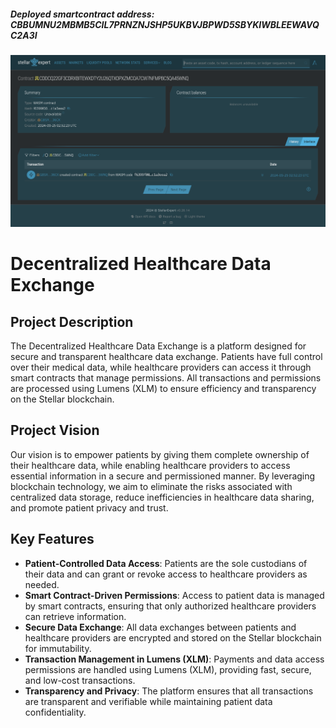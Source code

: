 ##### Deployed smartcontract address: CBBUMNU2MBMB5CIL7PRNZNJSHP5UKBVJBPWD5SBYKIWBLEEWAVQC2A3I

![image.png](image.png)

# Decentralized Healthcare Data Exchange

## Project Description
The Decentralized Healthcare Data Exchange is a platform designed for secure and transparent healthcare data exchange. Patients have full control over their medical data, while healthcare providers can access it through smart contracts that manage permissions. All transactions and permissions are processed using Lumens (XLM) to ensure efficiency and transparency on the Stellar blockchain.

## Project Vision
Our vision is to empower patients by giving them complete ownership of their healthcare data, while enabling healthcare providers to access essential information in a secure and permissioned manner. By leveraging blockchain technology, we aim to eliminate the risks associated with centralized data storage, reduce inefficiencies in healthcare data sharing, and promote patient privacy and trust.

## Key Features
- **Patient-Controlled Data Access**: Patients are the sole custodians of their data and can grant or revoke access to healthcare providers as needed.
- **Smart Contract-Driven Permissions**: Access to patient data is managed by smart contracts, ensuring that only authorized healthcare providers can retrieve information.
- **Secure Data Exchange**: All data exchanges between patients and healthcare providers are encrypted and stored on the Stellar blockchain for immutability.
- **Transaction Management in Lumens (XLM)**: Payments and data access permissions are handled using Lumens (XLM), providing fast, secure, and low-cost transactions.
- **Transparency and Privacy**: The platform ensures that all transactions are transparent and verifiable while maintaining patient data confidentiality.

